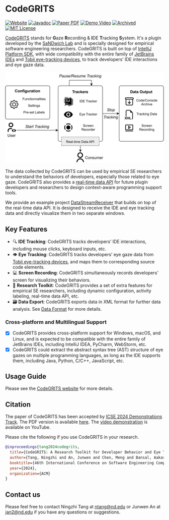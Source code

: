 # CodeGRITS

[![Website](https://img.shields.io/badge/Website-Visit-brightgreen)](https://codegrits.github.io/CodeGRITS/)
[![Javadoc](https://img.shields.io/badge/Javadoc-Docs-blue)](https://your-javadoc-hosted-url.com)
[![Paper PDF](https://img.shields.io/badge/Paper-PDF-olive)](https://codegrits.github.io/CodeGRITS/static/paper.pdf)
[![Demo Video](https://img.shields.io/badge/Demo-Video-orange)](https://www.youtube.com/watch?v=d-YsJfW2NMI)
[![Archived](https://img.shields.io/badge/Archived-SWH-blueviolet)](https://archive.softwareheritage.org/swh:1:dir:8d3350b8efc8e545689565fddf1d8af55371d758)
[![MIT License](https://img.shields.io/badge/License-MIT-green)](https://github.com/codegrits/CodeGRITS/blob/main/LICENSE)

[CodeGRITS](https://codegrits.github.io/CodeGRITS/) stands for **G**aze **R**ecording & **I**DE **T**racking **S**ystem.
It's a plugin developed by the [SaNDwich Lab](https://toby.li/) and is specially designed for empirical software
engineering researchers. CodeGRITS is built on top
of [IntelliJ Platform SDK](https://plugins.jetbrains.com/docs/intellij/welcome.html), with wide compatibility with the
entire family of [JetBrains IDEs](https://www.jetbrains.com/) and [Tobii eye-tracking devices](https://www.tobii.com/),
to track developers’ IDE interactions and eye gaze data.

<p align="center">
    <img src="site/static/overview.png" width="600px" max-width="100%" alt="CodeGRITS Overview">
</p>

The data collected by CodeGRITS can be used by empirical SE researchers to understand the behaviors of developers,
especially those related to eye gaze. CodeGRITS also provides a [real-time data API](developer.md)
for future plugin developers and researchers to design context-aware programming support tools.

We provide an example project [DataStreamReceiver](https://github.com/codegrits/DataStreamReceiver) that builds on top
of the real-time data API. It is designed to receive the IDE and eye tracking data and directly visualize them in two
separate windows.

## Key Features

- :mag: **IDE Tracking**: CodeGRITS tracks developers’ IDE interactions, including mouse clicks, keyboard inputs, etc.
- :eye: **Eye Tracking**: CodeGRITS tracks developers’ eye gaze data
  from [Tobii eye-tracking devices](https://www.tobii.com/), and maps them to corresponding source code elements.
- :computer: **Screen Recording**: CodeGRITS simultaneously records developers’ screen for visualizing their behaviors.
- 🔨 **Research Toolkit**: CodeGRITS provides a set of extra features for empirical SE
  researchers, including dynamic configuration, activity labeling, real-time data API, etc.
- 🗃️ **Data Export**: CodeGRITS exports data in XML format for further data analysis. See [Data Format](data.md)
  for more details.

### Cross-platform and Multilingual Support

- [x] CodeGRITS provides cross-platform support for Windows, macOS,
  and Linux, and is expected to be compatible with the entire family of JetBrains IDEs, including IntelliJ IDEA,
  PyCharm, WebStorm, etc.
- [x] CodeGRITS could extract the abstract syntax tree (AST) structure of eye gazes on multiple
  programming languages, as long as the IDE supports them, including Java, Python, C/C++, JavaScript, etc.

## Usage Guide

Please see the [CodeGRITS website](https://codegrits.github.io/CodeGRITS/) for more details.

## Citation

The paper of CodeGRITS has been accepted
by [ICSE 2024 Demonstrations Track](https://conf.researchr.org/track/icse-2024/icse-2024-demonstrations).
The PDF version is available [here](https://codegrits.github.io/CodeGRITS/static/paper.pdf).
The [video demonstration](https://www.youtube.com/watch?v=d-YsJfW2NMI) is available on YouTube.

Please cite the following if you use CodeGRITS in your research.

```bibtex
@inproceedings{tang2024codegrits,
  title={CodeGRITS: A Research Toolkit for Developer Behavior and Eye Tracking in IDE},
  author={Tang, Ningzhi and An, Junwen and Chen, Meng and Bansal, Aakash and Huang, Yu and McMillan, Collin and Li, Toby Jia-Jun},
  booktitle={46th International Conference on Software Engineering Companion (ICSE-Companion '24)},
  year={2024},
  organization={ACM}
}
```

## Contact us

Please feel free to contact Ningzhi Tang at ntang@nd.edu or Junwen An at jan2@nd.edu
if you have any questions or suggestions.